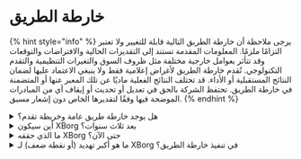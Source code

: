 # خارطة الطريق

{% hint style="info" %}
يرجى ملاحظة أن خارطة الطريق التالية قابلة للتغيير ولا تعتبر التزامًا ملزمًا. المعلومات المقدمة تستند إلى التقديرات الحالية والافتراضات والتوقعات وقد تتأثر بعوامل خارجية مختلفة مثل ظروف السوق والتغيرات التنظيمية والتقدم التكنولوجي. تُقدم خارطة الطريق لأغراض إعلامية فقط ولا ينبغي الاعتماد عليها لضمان النتائج المستقبلية أو الأداء. قد تختلف النتائج الفعلية ماديًا عن تلك المعبر عنها أو المتضمنة في خارطة الطريق. تحتفظ الشركة بالحق في تعديل أو تحديث أو إيقاف أي من المبادرات الموضحة فيها وفقًا لتقديرها الخاص دون إشعار مسبق.
{% endhint %}

<details>

<summary>هل يوجد خارطة طريق عامة وخريطة تقدم؟</summary>

يمكن العثور على خارطة الطريق العامة في أحدث [**عرض تقديمي**](https://docsend.com/view/5dwn74pn6izud3vb) لدينا وعلى [**موقعنا الإلكتروني**](https://www.xborg.com/).

</details>

<details>

<summary>أين سيكون XBorg بعد ثلاث سنوات؟</summary>

رؤيتنا للسنوات الثلاث القادمة هي تحويل XBorg إلى بروتوكول مُعمم بالكامل مع مجموعة واسعة من تطبيقات المستخدمين، وفي الوقت نفسه، إقامة أنفسنا كشبكة اعتمادات ألعاب رائدة. من خلال برامج المنح والدعم النشط لمبادرات اللاعبين، نطمح إلى تمكين عدد لا يحصى من اللاعبين وتسهيل ظهور كيانات ألعاب مملوكة للاعبين، بما في ذلك فرق الرياضات الإلكترونية والاستوديوهات. مع التزامنا بالابتكار المستمر والتقدم، نتوقع أن يظهر XBorg كنظام ألعاب مهيمن في مجال الويب 3 وما بعده، ممهدًا الطريق لمساعي مستقبلية في قطاعات الترفيه الأخرى ومبادرات تمكين المجتمع.\
\
تنويه: بينما نعتقد أنها قابلة للتحقيق، فإن البيانات المقدمة في هذا الوثيقة بشأن رؤية XBorg للسنوات الثلاث القادمة هي توقعات مستقبلية تستند إلى الافتراضات والتوقعات والتقديرات حول صناعات الألعاب والبلوكتشين. تنطوي هذه البيانات على مخاطر وشكوك، وقد تختلف النتائج الفعلية ماديًا عن تلك الموصوفة في هذه البيانات. لا يضمن XBorg أو يعد بأي نتائج أو نتائج محددة. أي استثمار في XBorg أو منتجاته وخدماته ينطوي على مخاطر وقد يؤدي إلى خسارة كل أو جزء من الاستثمار. لا يتحمل XBorg أي مسؤولية عن أي أضرار أو خسائر ناتجة عن أي قرار استثماري يتم اتخاذه استنادًا إلى المعلومات الموجودة في هذه الوثيقة. وأخيرًا، لا ينبغي تفسير أي شيء في هذه الوثيقة على أنه نصيحة قانونية أو مالية أو استثمارية.

</details>

<details>

<summary>ما الذي حققه XBorg حتى الآن؟</summary>

* بناء MVP لشبكة اعتمادات الألعاب مع **10,000** مستخدم
* أول حالة استخدام للتطبيق، منصة الإطلاق المرتبطة بالروح مع **ست صفقات** في المراحل المبكرة
* أكثر مجتمعات الألعاب تنافسية في الويب 3
* شراكات مع أفضل العلامات التجارية في الويب 3 والويب 2 (Team BDS, Brave, YGG, Polygon Gaming)
* أكبر منظم للبطولات في الويب 3، مع تنظيم 125 بطولة في عام 2022 وأكبر دوري في الويب 3 المنظم في عام 2023 (XCS)
* جولة تمويل استراتيجية
* إصدار Prometheus

</details>

<details>

<summary>ما هو أكبر تهديد (أو نقطة ضعف) لـ XBorg في تنفيذ خارطة الطريق؟</summary>

**المخاطر التنظيمية**

مثل كل مشروع في الويب 3، قد يعيق المشهد التنظيمي المحيط بالأصول الرقمية تنفيذ بعض بنود خارطة الطريق. إذا ما اعتبرت بعض الرموز غير القابلة للاستبدال أو العملات الرمزية أوراقًا مالية تحت بعض الولايات القضائية، فسيؤثر ذلك سلبًا على نظامنا البيئي أو قد يؤثر على فوائد رمز XBG.

**حوكمة البيانات**

علاوة على ذلك، يولد استخدام XBorg لواجهات برمجة التطبيقات الخارجية المصدرة من كيانات موثوقة مثل Steam و Faceit قضايا محتملة في حوكمة البيانات، حيث سيؤدي إنهاء هذه التعاونات بالضرورة إلى تقليل جودة البيانات.

**جذب شبكة الاعتمادات**

لا يمكن المبالغة في تقدير مخاطر التبني لأي بروتوكول، حيث يمثل عقبة محتملة أمام نجاحه. ومن هذا المنطلق، فإن خطة النمو الأولية القوية أمر ضروري. وفي هذا السياق، حددنا تطبيق التفاعل مع المعجبين والشراكات الاستراتيجية مع فرق الرياضات الإلكترونية كأكثر السبل فعالية للوصول إلى الكتلة الحرجة لبروتوكول XBorg.

\\

</details>